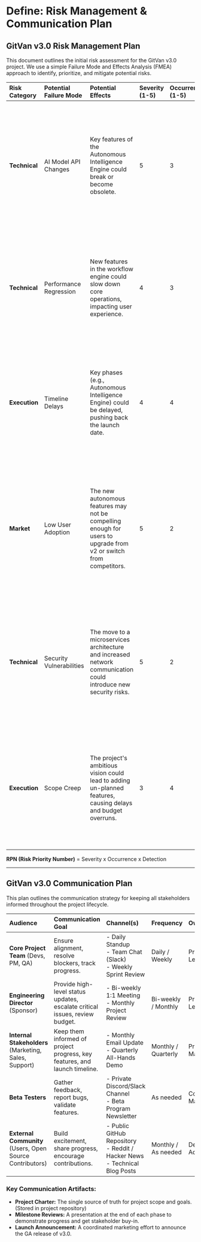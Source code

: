 # Define: Risk Management & Communication Plan

## GitVan v3.0 Risk Management Plan

This document outlines the initial risk assessment for the GitVan v3.0 project. We use a simple Failure Mode and Effects Analysis (FMEA) approach to identify, prioritize, and mitigate potential risks.

| Risk Category | Potential Failure Mode | Potential Effects | Severity (1-5) | Occurrence (1-5) | Detection (1-5) | RPN | Mitigation Plan |
| :--- | :--- | :--- | :--- | :--- | :--- | :--- | :--- |
| **Technical** | AI Model API Changes | Key features of the Autonomous Intelligence Engine could break or become obsolete. | 5 | 3 | 4 | 60 | **Mitigation:** Implement a multi-provider strategy (Ollama, OpenAI, Anthropic) with a local model fallback. Abstract the AI provider interface to minimize the impact of changes. |
| **Technical** | Performance Regression | New features in the workflow engine could slow down core operations, impacting user experience. | 4 | 3 | 2 | 24 | **Mitigation:** Implement continuous performance monitoring and automated benchmarks in the CI/CD pipeline. Set strict performance budgets for all new features. |
| **Execution** | Timeline Delays | Key phases (e.g., Autonomous Intelligence Engine) could be delayed, pushing back the launch date. | 4 | 4 | 2 | 32 | **Mitigation:** Adopt an agile development methodology with regular milestone reviews. Focus on delivering a Minimum Viable Product (MVP) for each phase. |
| **Market** | Low User Adoption | The new autonomous features may not be compelling enough for users to upgrade from v2 or switch from competitors. | 5 | 2 | 3 | 30 | **Mitigation:** Conduct user research and run a beta testing program with 100 users to gather feedback early. Develop a strong content marketing plan with tutorials and case studies. |
| **Technical** | Security Vulnerabilities | The move to a microservices architecture and increased network communication could introduce new security risks. | 5 | 2 | 2 | 20 | **Mitigation:** Schedule regular security audits and implement automated vulnerability scanning (SAST/DAST) in the CI/CD pipeline. Adhere to security best practices for all new services. |
| **Execution** | Scope Creep | The project's ambitious vision could lead to adding un-planned features, causing delays and budget overruns. | 3 | 4 | 2 | 24 | **Mitigation:** Enforce a strict feature prioritization process based on the approved project charter. All changes to scope must go through a formal change control process. |

**RPN (Risk Priority Number)** = Severity x Occurrence x Detection

--- 

## GitVan v3.0 Communication Plan

This plan outlines the communication strategy for keeping all stakeholders informed throughout the project lifecycle.

| Audience | Communication Goal | Channel(s) | Frequency | Owner |
| :--- | :--- | :--- | :--- | :--- |
| **Core Project Team** (Devs, PM, QA) | Ensure alignment, resolve blockers, track progress. | - Daily Standup<br>- Team Chat (Slack)<br>- Weekly Sprint Review | Daily / Weekly | Project Lead |
| **Engineering Director** (Sponsor) | Provide high-level status updates, escalate critical issues, review budget. | - Bi-weekly 1:1 Meeting<br>- Monthly Project Review | Bi-weekly / Monthly | Project Lead |
| **Internal Stakeholders** (Marketing, Sales, Support) | Keep them informed of project progress, key features, and launch timeline. | - Monthly Email Update<br>- Quarterly All-Hands Demo | Monthly / Quarterly | Product Manager |
| **Beta Testers** | Gather feedback, report bugs, validate features. | - Private Discord/Slack Channel<br>- Beta Program Newsletter | As needed | Community Manager |
| **External Community** (Users, Open Source Contributors) | Build excitement, share progress, encourage contributions. | - Public GitHub Repository<br>- Reddit / Hacker News<br>- Technical Blog Posts | Monthly / As needed | Developer Advocate |

### Key Communication Artifacts:

*   **Project Charter:** The single source of truth for project scope and goals. (Stored in project repository)
*   **Milestone Reviews:** A presentation at the end of each phase to demonstrate progress and get stakeholder buy-in.
*   **Launch Announcement:** A coordinated marketing effort to announce the GA release of v3.0.
